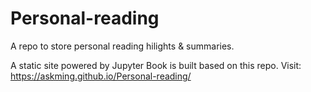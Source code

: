 # Personal-reading

A repo to store personal reading hilights & summaries. 

A static site powered by Jupyter Book is built based on this repo. Visit: https://askming.github.io/Personal-reading/
